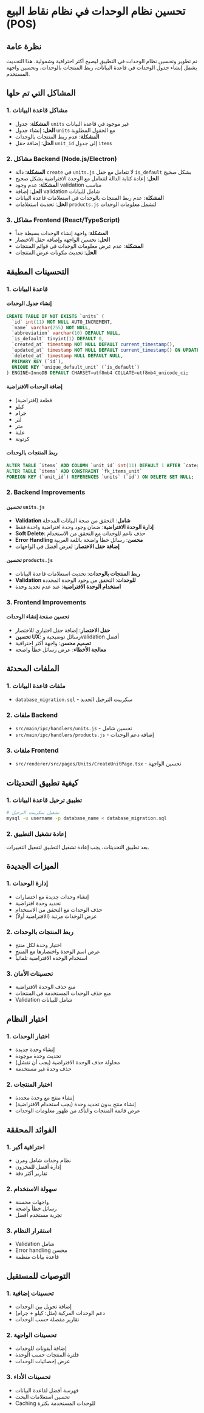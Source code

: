 # تحسين نظام الوحدات في نظام نقاط البيع (POS)

## نظرة عامة
تم تطوير وتحسين نظام الوحدات في التطبيق ليصبح أكثر احترافية وشمولية. هذا التحديث يشمل إنشاء جدول الوحدات في قاعدة البيانات، ربط المنتجات بالوحدات، وتحسين واجهة المستخدم.

## المشاكل التي تم حلها

### 1. مشاكل قاعدة البيانات
- **المشكلة**: جدول `units` غير موجود في قاعدة البيانات
- **الحل**: إنشاء جدول `units` مع الحقول المطلوبة
- **المشكلة**: عدم ربط المنتجات بالوحدات
- **الحل**: إضافة حقل `unit_id` إلى جدول `items`

### 2. مشاكل Backend (Node.js/Electron)
- **المشكلة**: دالة `create` في `units.js` لا تتعامل مع حقل `is_default` بشكل صحيح
- **الحل**: إعادة كتابة الدالة لتتعامل مع الوحدة الافتراضية بشكل صحيح
- **المشكلة**: عدم وجود validation مناسب
- **الحل**: إضافة validation شامل للبيانات
- **المشكلة**: عدم ربط المنتجات بالوحدات في استعلامات قاعدة البيانات
- **الحل**: تحديث استعلامات `products.js` لتشمل معلومات الوحدات

### 3. مشاكل Frontend (React/TypeScript)
- **المشكلة**: واجهة إنشاء الوحدات بسيطة جداً
- **الحل**: تحسين الواجهة وإضافة حقل الاختصار
- **المشكلة**: عدم عرض معلومات الوحدات في قوائم المنتجات
- **الحل**: تحديث مكونات عرض المنتجات

## التحسينات المطبقة

### 1. قاعدة البيانات

#### إنشاء جدول الوحدات
```sql
CREATE TABLE IF NOT EXISTS `units` (
  `id` int(11) NOT NULL AUTO_INCREMENT,
  `name` varchar(255) NOT NULL,
  `abbreviation` varchar(10) DEFAULT NULL,
  `is_default` tinyint(1) DEFAULT 0,
  `created_at` timestamp NOT NULL DEFAULT current_timestamp(),
  `updated_at` timestamp NOT NULL DEFAULT current_timestamp() ON UPDATE current_timestamp(),
  `deleted_at` timestamp NULL DEFAULT NULL,
  PRIMARY KEY (`id`),
  UNIQUE KEY `unique_default_unit` (`is_default`)
) ENGINE=InnoDB DEFAULT CHARSET=utf8mb4 COLLATE=utf8mb4_unicode_ci;
```

#### إضافة الوحدات الافتراضية
- قطعة (افتراضية)
- كيلو
- جرام
- لتر
- متر
- علبة
- كرتونة

#### ربط المنتجات بالوحدات
```sql
ALTER TABLE `items` ADD COLUMN `unit_id` int(11) DEFAULT 1 AFTER `category_id`;
ALTER TABLE `items` ADD CONSTRAINT `fk_items_unit` 
FOREIGN KEY (`unit_id`) REFERENCES `units` (`id`) ON DELETE SET NULL;
```

### 2. Backend Improvements

#### تحسين `units.js`
- **Validation شامل**: التحقق من صحة البيانات المدخلة
- **إدارة الوحدة الافتراضية**: ضمان وجود وحدة افتراضية واحدة فقط
- **Soft Delete**: حذف ناعم للوحدات مع التحقق من الاستخدام
- **Error Handling محسن**: رسائل خطأ واضحة باللغة العربية
- **إضافة حقل الاختصار**: لعرض أفضل في الواجهات

#### تحسين `products.js`
- **ربط المنتجات بالوحدات**: تحديث استعلامات قاعدة البيانات
- **Validation للوحدات**: التحقق من وجود الوحدة المحددة
- **استخدام الوحدة الافتراضية**: عند عدم تحديد وحدة

### 3. Frontend Improvements

#### تحسين صفحة إنشاء الوحدات
- **حقل الاختصار**: إضافة حقل اختياري للاختصار
- **تحسين UX**: رسائل توضيحية وvalidation أفضل
- **تصميم محسن**: واجهة أكثر احترافية
- **معالجة الأخطاء**: عرض رسائل خطأ واضحة

## الملفات المحدثة

### 1. ملفات قاعدة البيانات
- `database_migration.sql` - سكريبت الترحيل الجديد

### 2. ملفات Backend
- `src/main/ipc/handlers/units.js` - تحسين شامل
- `src/main/ipc/handlers/products.js` - إضافة دعم الوحدات

### 3. ملفات Frontend
- `src/renderer/src/pages/Units/CreateUnitPage.tsx` - تحسين الواجهة

## كيفية تطبيق التحديثات

### 1. تطبيق ترحيل قاعدة البيانات
```bash
# تشغيل سكريبت الترحيل
mysql -u username -p database_name < database_migration.sql
```

### 2. إعادة تشغيل التطبيق
بعد تطبيق التحديثات، يجب إعادة تشغيل التطبيق لتفعيل التغييرات.

## الميزات الجديدة

### 1. إدارة الوحدات
- إنشاء وحدات جديدة مع اختصارات
- تحديد وحدة افتراضية
- حذف الوحدات مع التحقق من الاستخدام
- عرض الوحدات مرتبة (الافتراضية أولاً)

### 2. ربط المنتجات بالوحدات
- اختيار وحدة لكل منتج
- عرض اسم الوحدة واختصارها مع المنتج
- استخدام الوحدة الافتراضية تلقائياً

### 3. تحسينات الأمان
- منع حذف الوحدة الافتراضية
- منع حذف الوحدات المستخدمة في المنتجات
- Validation شامل للبيانات

## اختبار النظام

### 1. اختبار الوحدات
- إنشاء وحدة جديدة
- تحديث وحدة موجودة
- محاولة حذف الوحدة الافتراضية (يجب أن تفشل)
- حذف وحدة غير مستخدمة

### 2. اختبار المنتجات
- إنشاء منتج مع وحدة محددة
- إنشاء منتج بدون تحديد وحدة (يجب استخدام الافتراضية)
- عرض قائمة المنتجات والتأكد من ظهور معلومات الوحدات

## الفوائد المحققة

### 1. احترافية أكبر
- نظام وحدات شامل ومرن
- إدارة أفضل للمخزون
- تقارير أكثر دقة

### 2. سهولة الاستخدام
- واجهات محسنة
- رسائل خطأ واضحة
- تجربة مستخدم أفضل

### 3. استقرار النظام
- Validation شامل
- Error handling محسن
- قاعدة بيانات منظمة

## التوصيات للمستقبل

### 1. تحسينات إضافية
- إضافة تحويل بين الوحدات
- دعم الوحدات المركبة (مثل: كيلو + جرام)
- تقارير مفصلة حسب الوحدات

### 2. تحسينات الواجهة
- إضافة أيقونات للوحدات
- فلترة المنتجات حسب الوحدة
- عرض إحصائيات الوحدات

### 3. تحسينات الأداء
- فهرسة أفضل لقاعدة البيانات
- تحسين استعلامات البحث
- Caching للوحدات المستخدمة بكثرة

